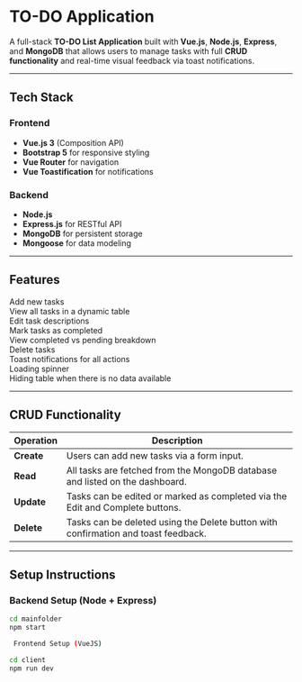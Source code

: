 # TO-DO Application

A full-stack **TO-DO List Application** built with **Vue.js**, **Node.js**, **Express**, and **MongoDB** that allows users to manage tasks with full **CRUD functionality** and real-time visual feedback via toast notifications.

---

## Tech Stack

### Frontend
- **Vue.js 3** (Composition API)
- **Bootstrap 5** for responsive styling
- **Vue Router** for navigation
- **Vue Toastification** for notifications

### Backend
- **Node.js**
- **Express.js** for RESTful API
- **MongoDB** for persistent storage
- **Mongoose** for data modeling

---

## Features

 Add new tasks  
 View all tasks in a dynamic table  
 Edit task descriptions  
 Mark tasks as completed  
 View completed vs pending breakdown  
 Delete tasks  
 Toast notifications for all actions  
 Loading spinner  
 Hiding table when there is no data available 

---

## CRUD Functionality

| Operation | Description |
|-----------|-------------|
| **Create** | Users can add new tasks via a form input. |
| **Read**   | All tasks are fetched from the MongoDB database and listed on the dashboard. |
| **Update** | Tasks can be edited or marked as completed via the Edit and Complete buttons. |
| **Delete** | Tasks can be deleted using the Delete button with confirmation and toast feedback. |

---

## Setup Instructions

### Backend Setup (Node + Express)

```bash
cd mainfolder
npm start

 Frontend Setup (VueJS)

cd client
npm run dev
